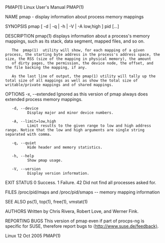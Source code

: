 PMAP(1)                                                                                      Linux User's Manual                                                                                      PMAP(1)



NAME
       pmap - display information about process memory mappings


SYNOPSIS
       pmap [ -d | -q | -h | -V | -A low,high ] pid [...]


DESCRIPTION
       pmap(1) displays information about a process's memory mappings, such as its stack, data segment, mapped files, and so on.

       The  pmap(1)  utility will show, for each mapping of a given process, the starting byte address in the process's address space, the size, the RSS (size of the mapping in physical memory), the amount
       of dirty pages, the permission, the device node, the offset, and the file backing the mapping, if any.

       As the last line of output, the pmap(1) utility will tally up the total size of all mappings as well as show the total size of writable/private mappings and of shared mappings.


OPTIONS
       -x, --extended
              Ignored as this version of pmap always does extended process memory mappings.

       -d, --device
              Display major and minor device numbers.

       -A, --limit=low,high
              Limit results to the given range to low and high address range. Notice that the low and high arguments are single string separated with comma.

       -q, --quiet
              Hide header and memory statistics.

       -h, --help
              Show pmap usage.

       -V, --version
              Display version information.


EXIT STATUS
              0      Success.
              1      Failure.
              42     Did not find all processes asked for.


FILES
       /proc/pid/maps and /proc/pid/smaps -- memory mapping information


SEE ALSO
       ps(1), top(1), free(1), vmstat(1)


AUTHORS
       Written by Chris Rivera, Robert Love, and Werner Fink.


REPORTING BUGS
       This version of pmap even if part of procps-ng is specific for SUSE, therefore report bugs to ⟨http://www.suse.de/feedback⟩.



Linux                                                                                            12 Oct 2005                                                                                          PMAP(1)
